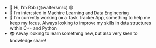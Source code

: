 - 👋 Hi, I’m Rob (@waltersmac) :smile:
- 👀 I’m interested in Machine Learning and Data Engineering
- 🌱 I’m currently working on a Task Tracker App, something to help me keep my focus. Always looking to improve my skills in data structures within C++ and Python
- 📚 Alway looking to learn something new, but also very keen to knowledge share!

<!--
- 📫 How to reach me 
-->

<!---
waltersmac/waltersmac is a ✨ special ✨ repository because its `README.md` (this file) appears on your GitHub profile.
You can click the Preview link to take a look at your changes.
--->

